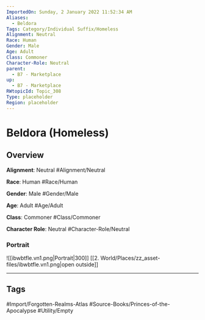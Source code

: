 ```yaml
---
ImportedOn: Sunday, 2 January 2022 11:52:34 AM
Aliases:
  - Beldora
Tags: Category/Individual Suffix/Homeless
Alignment: Neutral
Race: Human
Gender: Male
Age: Adult
Class: Commoner
Character-Role: Neutral
parent:
  - B7 - Marketplace
up:
  - B7 - Marketplace
RWtopicId: Topic_308
Type: placeholder
Region: placeholder
---
```

# Beldora (Homeless)
## Overview
**Alignment**: Neutral
#Alignment/Neutral

**Race**: Human
#Race/Human

**Gender**: Male
#Gender/Male

**Age**: Adult
#Age/Adult

**Class**: Commoner
#Class/Commoner

**Character Role**: Neutral
#Character-Role/Neutral

### Portrait
![[ibwbtfle.vn1.png|Portrait|300]]
[[2. World/Places/zz_asset-files/ibwbtfle.vn1.png|open outside]]


---
## Tags
#Import/Forgotten-Realms-Atlas #Source-Books/Princes-of-the-Apocalypse #Utility/Empty

